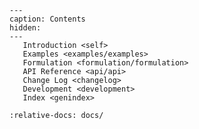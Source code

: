 ```{toctree}
---
caption: Contents
hidden:
---
   Introduction <self>
   Examples <examples/examples>
   Formulation <formulation/formulation>
   API Reference <api/api>
   Change Log <changelog>
   Development <development>
   Index <genindex>
```

```{include} ../README.md
:relative-docs: docs/
```
